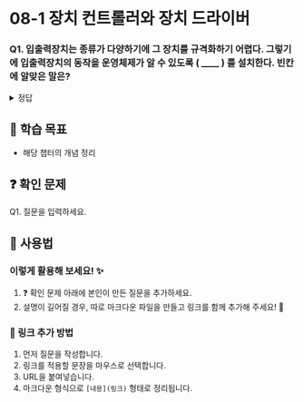# 08-1 장치 컨트롤러와 장치 드라이버

### Q1. 입출력장치는 종류가 다양하기에 그 장치를 규격화하기 어렵다. 그렇기에 입출력장치의 동작을 운영체제가 알 수 있도록 ( ____ ) 를 설치한다. 빈칸에 알맞은 말은?
<details>
<summary>정답</summary>
<h4>드라이버(혹은 장치 드라이버)</h4>

- 드라이버는 운영체제와 입출력장치가 통신할 수 있는 소프트웨어
- 모든 드라이버가 입출력장치와 직접 통신하는 것은 아님
	- 함수 드라이버: 입출력장치와 직접 통신
	- 필터 드라이버: 함수 드라이버를 보조
- 드라이버는 일반적으로 커널 모드(OS 커널에 접근하여 로우 레벨에서 CPU, RAM 등 관리 가능한 모드) 동작
- 위 내용은 PCI 슬롯에 연결되는 장치들에 해당
- USB를 꽃아서 사용하는 드라이버는 USB 포트 호스트 드라이버를 거쳐서 디바이스와 통신함
</details>


## 📌 학습 목표
- 해당 챕터의 개념 정리

## ❓ 확인 문제
Q1. 질문을 입력하세요.
## 📝 사용법  
### 이렇게 활용해 보세요! ✨  
1. ❓ 확인 문제 아래에 본인이 만든 질문을 추가하세요.  
2. 설명이 길어질 경우, 따로 마크다운 파일을 만들고 링크를 함께 추가해 주세요! 🔗  

### 🔗 링크 추가 방법  
1. 먼저 질문을 작성합니다.  
2. 링크를 적용할 문장을 마우스로 선택합니다.  
3. URL을 붙여넣습니다.  
4. 마크다운 형식으로 `[내용](링크)` 형태로 정리됩니다.  
